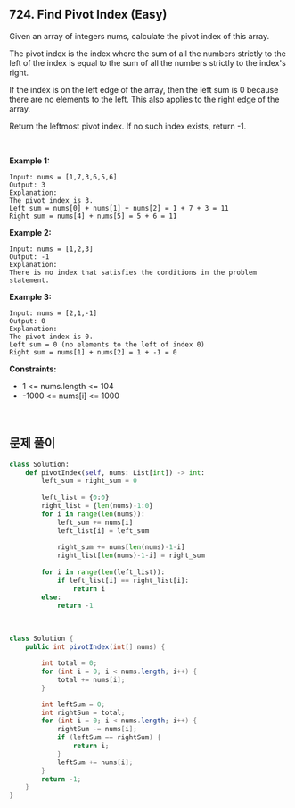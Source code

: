 ## 724. Find Pivot Index (Easy)

Given an array of integers nums, calculate the pivot index of this array.

The pivot index is the index where the sum of all the numbers strictly to the left of the index is equal to the sum of all the numbers strictly to the index's right.

If the index is on the left edge of the array, then the left sum is 0 because there are no elements to the left. This also applies to the right edge of the array.

Return the leftmost pivot index. If no such index exists, return -1.

<br> 

**Example 1:**

```
Input: nums = [1,7,3,6,5,6]
Output: 3
Explanation:
The pivot index is 3.
Left sum = nums[0] + nums[1] + nums[2] = 1 + 7 + 3 = 11
Right sum = nums[4] + nums[5] = 5 + 6 = 11
```

**Example 2:**

```
Input: nums = [1,2,3]
Output: -1
Explanation:
There is no index that satisfies the conditions in the problem statement.
```

**Example 3:**

```
Input: nums = [2,1,-1]
Output: 0
Explanation:
The pivot index is 0.
Left sum = 0 (no elements to the left of index 0)
Right sum = nums[1] + nums[2] = 1 + -1 = 0
```
 
**Constraints:**

- 1 <= nums.length <= 104
- -1000 <= nums[i] <= 1000

<br>

## 문제 풀이

```python
class Solution:
    def pivotIndex(self, nums: List[int]) -> int:
        left_sum = right_sum = 0
        
        left_list = {0:0}
        right_list = {len(nums)-1:0}
        for i in range(len(nums)):
            left_sum += nums[i]
            left_list[i] = left_sum
            
            right_sum += nums[len(nums)-1-i]
            right_list[len(nums)-1-i] = right_sum
            
        for i in range(len(left_list)):
            if left_list[i] == right_list[i]:
                return i
        else:
            return -1
```

<br>

```java
class Solution {
    public int pivotIndex(int[] nums) {

        int total = 0;
        for (int i = 0; i < nums.length; i++) {
            total += nums[i];
        }

        int leftSum = 0;
        int rightSum = total;
        for (int i = 0; i < nums.length; i++) {
            rightSum -= nums[i];
            if (leftSum == rightSum) {
                return i;
            }
            leftSum += nums[i];
        }
        return -1;
    }
}
```